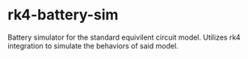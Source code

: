 # rk4-battery-sim
Battery simulator for the standard equivilent circuit model. Utilizes rk4 integration to simulate the behaviors of said model.
